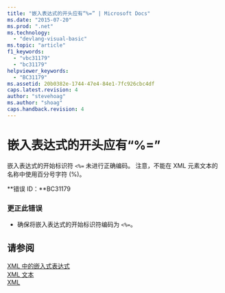```yaml
---
title: "嵌入表达式的开头应有“%=” | Microsoft Docs"
ms.date: "2015-07-20"
ms.prod: ".net"
ms.technology: 
  - "devlang-visual-basic"
ms.topic: "article"
f1_keywords: 
  - "vbc31179"
  - "bc31179"
helpviewer_keywords: 
  - "BC31179"
ms.assetid: 20b0382e-1744-47e4-84e1-7fc926cbc4df
caps.latest.revision: 4
author: "stevehoag"
ms.author: "shoag"
caps.handback.revision: 4
---
```

# 嵌入表达式的开头应有“%=”
嵌入表达式的开始标识符 `<%=` 未进行正确编码。 注意，不能在 XML 元素文本的名称中使用百分号字符 \(%\)。  
  
 **错误 ID：**BC31179  
  
### 更正此错误  
  
-   确保将嵌入表达式的开始标识符编码为 `<%=`。  
  
## 请参阅  
 [XML 中的嵌入式表达式](../../visual-basic/programming-guide/language-features/xml/embedded-expressions-in-xml.md)   
 [XML 文本](../../visual-basic/language-reference/xml-literals/index.md)   
 [XML](../../visual-basic/programming-guide/language-features/xml/index.md)